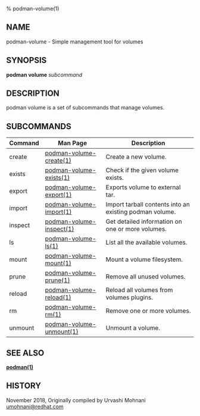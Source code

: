 % podman-volume(1)

## NAME
podman\-volume - Simple management tool for volumes

## SYNOPSIS
**podman volume** *subcommand*

## DESCRIPTION
podman volume is a set of subcommands that manage volumes.

## SUBCOMMANDS

| Command | Man Page                                               | Description                                                                    |
| ------- | ------------------------------------------------------ | ------------------------------------------------------------------------------ |
| create  | [podman-volume-create(1)](podman-volume-create.1.md)   | Create a new volume.                                                           |
| exists  | [podman-volume-exists(1)](podman-volume-exists.1.md)   | Check if the given volume exists.                                              |
| export  | [podman-volume-export(1)](podman-volume-export.1.md)   | Exports volume to external tar.                                                |
| import  | [podman-volume-import(1)](podman-volume-import.1.md)   | Import tarball contents into an existing podman volume.                        |
| inspect | [podman-volume-inspect(1)](podman-volume-inspect.1.md) | Get detailed information on one or more volumes.                               |
| ls      | [podman-volume-ls(1)](podman-volume-ls.1.md)           | List all the available volumes.                                                |
| mount   | [podman-volume-mount(1)](podman-volume-mount.1.md)     | Mount a volume filesystem.                                                     |
| prune   | [podman-volume-prune(1)](podman-volume-prune.1.md)     | Remove all unused volumes.                                                     |
| reload  | [podman-volume-reload(1)](podman-volume-reload.1.md)   | Reload all volumes from volumes plugins.                                       |
| rm      | [podman-volume-rm(1)](podman-volume-rm.1.md)           | Remove one or more volumes.                                                    |
| unmount | [podman-volume-unmount(1)](podman-volume-unmount.1.md) | Unmount a volume.                                                     |

## SEE ALSO
**[podman(1)](podman.1.md)**

## HISTORY
November 2018, Originally compiled by Urvashi Mohnani <umohnani@redhat.com>
